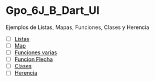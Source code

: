# Gpo_6J_B_Dart_UI
Ejemplos de Listas, Mapas, Funciones, Clases y Herencia

- [ ] [Listas](https://www.dartpad.dev/?id)
- [ ] [Map](https://www.dartpad.dev/?id)
- [ ] [Funciones varias](https://www.dartpad.dev/?id)
- [ ] [Funcion Flecha](https://www.dartpad.dev/?id)
- [ ] [Clases](https://www.dartpad.dev/?id)
- [ ] [Herencia](https://www.dartpad.dev/?id)
